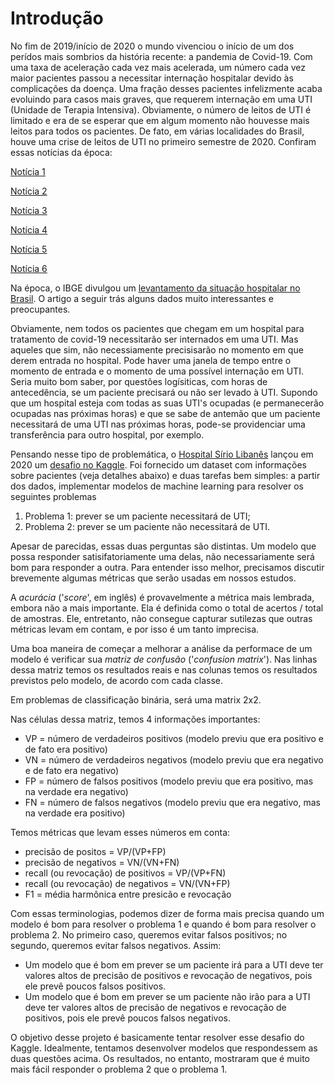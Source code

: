 # Introdução

No fim de 2019/início de 2020 o mundo vivenciou o início de um dos perídos mais sombrios da história recente: a pandemia de Covid-19. Com uma taxa de aceleração cada vez mais acelerada, um número cada vez maior pacientes passou a necessitar internação hospitalar devido às complicações da doença. Uma fração desses pacientes infelizmente acaba evoluindo para casos mais graves, que requerem internação em uma UTI (Unidade de Terapia Intensiva). Obviamente, o número de leitos de UTI é limitado e era de se esperar que em algum momento não houvesse mais leitos para todos os pacientes. 
De fato, em várias localidades do Brasil, houve uma crise de leitos de UTI no primeiro semestre de 2020. Confiram essas notícias da época:

[Notícia 1](https://g1.globo.com/bemestar/coronavirus/noticia/2020/03/15/brasil-precisa-aumentar-em-20percent-o-total-de-leitos-de-uti-para-adultos-no-sus-para-tratar-coronavirus-diz-entidade-medica.ghtml)

[Notícia 2](https://g1.globo.com/am/amazonas/noticia/2020/04/23/amazonas-atinge-96percent-de-ocupacao-em-leitos-de-uti-da-rede-publica-de-saude-diz-susam.ghtml)

[Notícia 3](https://g1.globo.com/pe/pernambuco/noticia/2020/04/20/pernambuco-tem-99percent-dos-leitos-de-uti-dedicados-a-covid-19-ocupados-diz-secretario-de-saude.ghtml)

[Notícia 4](https://g1.globo.com/ce/ceara/noticia/2020/04/16/ceara-ocupa-100percent-dos-leitos-de-uti-para-coronavirus-e-fila-de-espera-ja-chega-a-48-pacientes.ghtml)

[Notícia 5](https://www.em.com.br/app/noticia/gerais/2020/06/25/interna_gerais,1159962/ocupacao-dos-leitos-de-uti-para-covid-19-bate-recorde-em-bh.shtml)

[Notícia 6](https://www1.folha.uol.com.br/equilibrioesaude/2020/03/sus-nos-estados-nao-tem-leitos-de-uti-contra-o-coronavirus.shtml)

Na época, o IBGE divulgou um [levantamento da situação hospitalar no Brasil](https://agenciadenoticias.ibge.gov.br/agencia-noticias/2012-agencia-de-noticias/noticias/27614-ibge-divulga-distribuicao-de-utis-respiradores-medicos-e-enfermeiros). O artigo a seguir trás alguns dados muito interessantes e preocupantes.

Obviamente, nem todos os pacientes que chegam em um hospital para tratamento de covid-19 necessitarão ser internados em uma UTI. Mas aqueles que sim, não necessiamente precisisarão no momento em que derem entrada no hospital. Pode haver uma janela de tempo entre o momento de entrada e o momento de uma possível internação em UTI. Seria muito bom saber, por questões logísiticas, com horas de antecedência, se um paciente precisará ou não ser levado à UTI. Supondo que um hospital esteja com todas as suas UTI's ocupadas (e permanecerão ocupadas nas próximas horas) e que se sabe de antemão que um paciente necessitará de uma UTI nas próximas horas, pode-se providenciar uma transferência para outro hospital, por exemplo. 

Pensando nesse tipo de problemática, o [Hospital Sírio Libanês](https://siriolibanes.org.br/) lançou em 2020 um [desafio no Kaggle](https://www.kaggle.com/S%C3%ADrio-Libanes/covid19). Foi fornecido um dataset com informações sobre pacientes (veja detalhes abaixo) e duas tarefas bem simples: a partir dos dados, implementar modelos de machine learning para resolver os seguintes problemas



1.   Problema 1: prever se um paciente necessitará de UTI;
2.   Problema 2: prever se um paciente não necessitará de UTI.


Apesar de parecidas, essas duas perguntas são distintas. Um modelo que possa responder satisifatoriamente uma delas, não necessariamente será bom para responder a outra. Para entender isso melhor, precisamos discutir brevemente algumas métricas que serão usadas em nossos estudos.

A *acurácia* ('*score*', em inglês) é provavelmente a métrica mais lembrada, embora não a mais importante. Ela é definida  como o total de acertos / total de amostras. Ele, entretanto, não consegue capturar sutilezas que outras métricas levam em contam, e por isso é um tanto imprecisa.

Uma boa maneira de começar a melhorar a análise da performace de um modelo é verificar sua *matriz de confusão* ('*confusion matrix*'). Nas linhas dessa matriz temos os resultados reais e nas colunas temos os resultados previstos pelo modelo, de acordo com cada classe.

Em problemas de classificação binária, será uma matrix 2x2.

Nas células dessa matriz, temos 4 informações importantes:

- VP = número de verdadeiros positivos (modelo previu que era positivo e de fato era positivo)
- VN = número de verdadeiros negativos (modelo previu que era negativo e de fato era negativo)
- FP = número de falsos positivos (modelo previu que era positivo, mas na verdade era negativo)
- FN = número de falsos negativos (modelo previu que era negativo, mas na verdade era positivo)

Temos métricas que levam esses números em conta:

- precisão de positos = VP/(VP+FP)
- precisão de negativos = VN/(VN+FN)
- recall (ou revocação) de positivos = VP/(VP+FN)
- recall (ou revocação) de negativos = VN/(VN+FP)
- F1 = média harmônica entre presicão e revocação

Com essas terminologias, podemos dizer de forma mais precisa quando um modelo é bom para resolver o problema 1 e quando é bom para resolver o problema 2. No primeiro caso, queremos evitar falsos positivos; no segundo, queremos evitar falsos negativos. Assim:

- Um modelo que é bom em prever se um paciente irá para a UTI deve ter valores altos de precisão de positivos e revocação de negativos, pois ele prevê poucos falsos positivos. 
- Um modelo que é bom em prever se um paciente não irão para a UTI deve ter valores altos de precisão de negativos e revocação de positivos, pois ele prevê poucos falsos negativos. 

O objetivo desse projeto é basicamente tentar resolver esse desafio do Kaggle. Idealmente, tentamos desenvolver modelos que respondessem as duas questões acima. Os resultados, no entanto, mostraram que é muito mais fácil responder o problema 2 que o problema 1.


